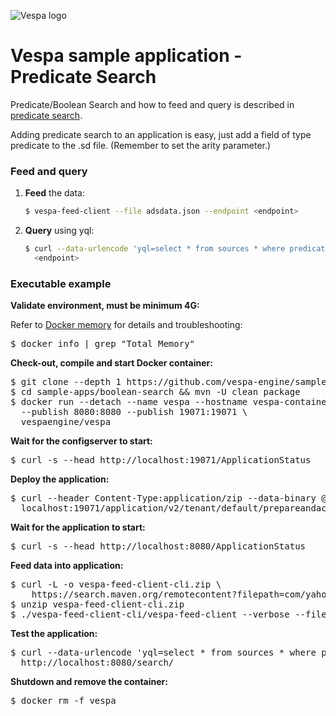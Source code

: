 <!-- Copyright Yahoo. Licensed under the terms of the Apache 2.0 license. See LICENSE in the project root. -->

![Vespa logo](https://vespa.ai/assets/vespa-logo-color.png)

# Vespa sample application - Predicate Search

Predicate/Boolean Search and how to feed and query is described in
[predicate search](https://docs.vespa.ai/en/predicate-fields.html).

Adding predicate search to an application is easy,
just add a field of type predicate to the .sd file. (Remember to set the arity parameter.)


### Feed and query
1. **Feed** the data:
    ```sh
    $ vespa-feed-client --file adsdata.json --endpoint <endpoint>
    ```

2. **Query** using yql:
    ```sh
    $ curl --data-urlencode 'yql=select * from sources * where predicate(target, {"name":"Wile E. Coyote"},{})' \
      <endpoint>
    ```


### Executable example
**Validate environment, must be minimum 4G:**

Refer to [Docker memory](https://docs.vespa.ai/en/operations/docker-containers.html#memory)
for details and troubleshooting:
<pre>
$ docker info | grep "Total Memory"
</pre>

**Check-out, compile and start Docker container:**
<pre data-test="exec">
$ git clone --depth 1 https://github.com/vespa-engine/sample-apps.git
$ cd sample-apps/boolean-search &amp;&amp; mvn -U clean package
$ docker run --detach --name vespa --hostname vespa-container \
  --publish 8080:8080 --publish 19071:19071 \
  vespaengine/vespa
</pre>

**Wait for the configserver to start:**
<pre data-test="exec" data-test-wait-for="200 OK">
$ curl -s --head http://localhost:19071/ApplicationStatus
</pre>

**Deploy the application:**
<pre data-test="exec" data-test-assert-contains="prepared and activated.">
$ curl --header Content-Type:application/zip --data-binary @target/application.zip \
  localhost:19071/application/v2/tenant/default/prepareandactivate
</pre>

**Wait for the application to start:**
<pre data-test="exec" data-test-wait-for="200 OK">
$ curl -s --head http://localhost:8080/ApplicationStatus
</pre>

**Feed data into application:**
<pre data-test="exec">
$ curl -L -o vespa-feed-client-cli.zip \
    https://search.maven.org/remotecontent?filepath=com/yahoo/vespa/vespa-feed-client-cli/7.527.20/vespa-feed-client-cli-7.527.20-zip.zip
$ unzip vespa-feed-client-cli.zip
$ ./vespa-feed-client-cli/vespa-feed-client --verbose --file adsdata.json --endpoint http://localhost:8080
</pre>

**Test the application:**
<pre data-test="exec" data-test-assert-contains="ACME Rocket Sled">
$ curl --data-urlencode 'yql=select * from sources * where predicate(target, {"name":"Wile E. Coyote"},{})' \
  http://localhost:8080/search/
</pre>

**Shutdown and remove the container:**
<pre data-test="after">
$ docker rm -f vespa
</pre>
